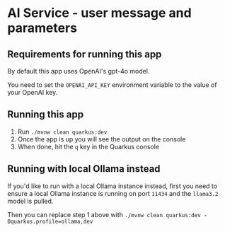 # AI Service - user message and parameters

## Requirements for running this app
By default this app uses OpenAI's gpt-4o model.

You need to set the `OPENAI_API_KEY` environment variable to the value of your OpenAI key.

## Running this app
1. Run `./mvnw clean quarkus:dev`
2. Once the app is up you will see the output on the console
3. When done, hit the `q` key in the Quarkus console

## Running with local Ollama instead
If you'd like to run with a local Ollama instance instead, first you need to ensure a local Ollama instance is running on port `11434` and the `llama3.2` model is pulled.

Then you can replace step 1 above with `./mvnw clean quarkus:dev -Dquarkus.profile=ollama,dev`